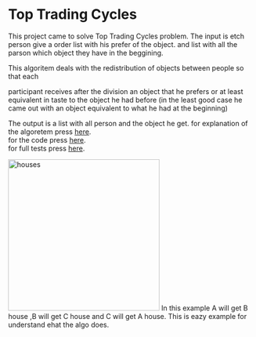 # Top Trading Cycles


This project came to solve Top Trading Cycles problem.
The input is etch person give a order list with his prefer of the object.
and list with all the parson which object they have in the beggining. 

This algoritem deals with the redistribution of objects between people so that each

 participant receives after the division an object that he prefers or at least equivalent in taste 
 to the object he had before (in the least good case he came out with an object equivalent to what he had at the beginning)

The output is a list with all person and the object he get.
for explanation of the algoretem press [here](https://github.com/Ishay1997/work_2022/blob/main/Top%20Trading%20Algoritem%20explanation%20.docx).\
for the code press [here](https://github.com/Ishay1997/work_2022/blob/main/work2022.py).\
for full tests press [here](https://github.com/Ishay1997/work_2022/blob/main/test_2022.py).

<img width="309" alt="houses" src="https://user-images.githubusercontent.com/74185897/168448356-e7e9ad13-0087-4eba-a45c-9d3e2712a7ca.PNG">
In this example A will get B house ,B will get C house and C will get A house.
This is eazy example for understand ehat the algo does.

